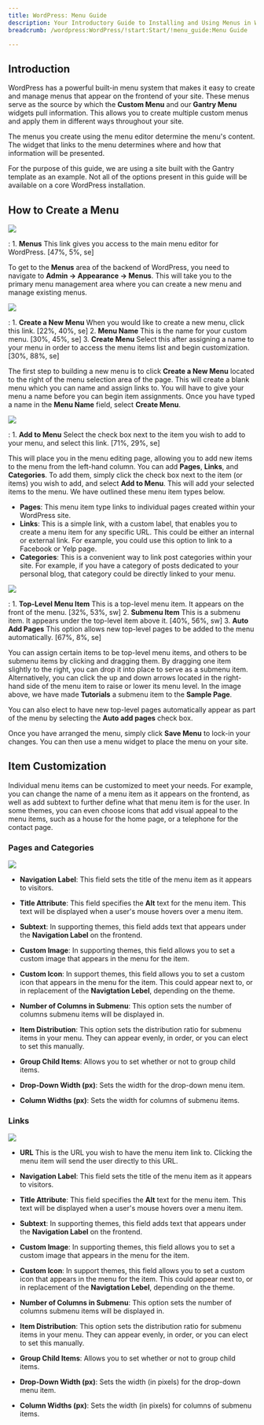 ```yaml
---
title: WordPress: Menu Guide
description: Your Introductory Guide to Installing and Using Menus in WordPress.
breadcrumb: /wordpress:WordPress/!start:Start/!menu_guide:Menu Guide

---
```


Introduction
-----



WordPress has a powerful built-in menu system that makes it easy to create and manage menus that appear on the frontend of your site. These menus serve as the source by which the **Custom Menu** and our **Gantry Menu** widgets pull information. This allows you to create multiple custom menus and apply them in different ways throughout your site.

The menus you create using the menu editor determine the menu's content. The widget that links to the menu determines where and how that information will be presented.

For the purpose of this guide, we are using a site built with the Gantry template as an example. Not all of the options present in this guide will be available on a core WordPress installation.

How to Create a Menu
-----

![][menu]

:	1. **Menus** This link gives you access to the main menu editor for WordPress. [47%, 5%, se]

To get to the **Menus** area of the backend of WordPress, you need to navigate to **Admin -> Appearance -> Menus**. This will take you to the primary menu management area where you can create a new menu and manage existing menus. 

![][menu4]

:	1. **Create a New Menu** When you would like to create a new menu, click this link. [22%, 40%, se]
	2. **Menu Name** This is the name for your custom menu. [30%, 45%, se]
	3. **Create Menu** Select this after assigning a name to your menu in order to access the menu items list and begin customization. [30%, 88%, se]

The first step to building a new menu is to click **Create a New Menu** located to the right of the menu selection area of the page. This will create a blank menu which you can name and assign links to. You will have to give your menu a name before you can begin item assignments. Once you have typed a name in the **Menu Name** field, select **Create Menu**.

![][menu5]

:	1. **Add to Menu** Select the check box next to the item you wish to add to your menu, and select this link. [71%, 29%, se]

This will place you in the menu editing page, allowing you to add new items to the menu from the left-hand column. You can add **Pages**, **Links**, and **Categories**. To add them, simply click the check box next to the item (or items) you wish to add, and select **Add to Menu**. This will add your selected items to the menu. We have outlined these menu item types below.

* **Pages**: This menu item type links to individual pages created within your WordPress site.
* **Links**: This is a simple link, with a custom label, that enables you to create a menu item for any specific URL. This could be either an internal or external link. For example, you could use this option to link to a Facebook or Yelp page.
* **Categories**: This is a convenient way to link post categories within your site. For example, if you have a category of posts dedicated to your personal blog, that category could be directly linked to your menu.

![][menu7]

:	1. **Top-Level Menu Item** This is a top-level menu item. It appears on the front of the menu. [32%, 53%, sw]
	2. **Submenu Item** This is a submenu item. It appears under the top-level item above it. [40%, 56%, sw]
	3. **Auto Add Pages** This option allows new top-level pages to be added to the menu automatically. [67%, 8%, se]

You can assign certain items to be top-level menu items, and others to be submenu items by clicking and dragging them. By dragging one item slightly to the right, you can drop it into place to serve as a submenu item. Alternatively, you can click the up and down arrows located in the right-hand side of the menu item to raise or lower its menu level. In the image above, we have made **Tutorials** a submenu item to the **Sample Page**.

You can also elect to have new top-level pages automatically appear as part of the menu by selecting the **Auto add pages** check box.

Once you have arranged the menu, simply click **Save Menu** to lock-in your changes. You can then use a menu widget to place the menu on your site.

Item Customization
-----

Individual menu items can be customized to meet your needs. For example, you can change the name of a menu item as it appears on the frontend, as well as add subtext to further define what that menu item is for the user. In some themes, you can even choose icons that add visual appeal to the menu items, such as a house for the home page, or a telephone for the contact page.

### Pages and Categories

![][menu2]

* **Navigation Label**: This field sets the title of the menu item as it appears to visitors.

* **Title Attribute**: This field specifies the **Alt** text for the menu item. This text will be displayed when a user's mouse hovers over a menu item.

* **Subtext**: In supporting themes, this field adds text that appears under the **Navigation Label** on the frontend.

* **Custom Image**: In supporting themes, this field allows you to set a custom image that appears in the menu for the item.

* **Custom Icon**: In support themes, this field allows you to set a custom icon that appears in the menu for the item. This could appear next to, or in replacement of the **Navigtation Lebel**, depending on the theme.

* **Number of Columns in Submenu**: This option sets the number of columns submenu items will be displayed in. 

* **Item Distribution**: This option sets the distribution ratio for submenu items in your menu. They can appear evenly, in order, or you can elect to set this manually.

* **Group Child Items**: Allows you to set whether or not to group child items.

* **Drop-Down Width (px)**: Sets the width for the drop-down menu item.

* **Column Widths (px)**: Sets the width for columns of submenu items.

### Links

![][menu3]

* **URL** This is the URL you wish to have the menu item link to. Clicking the menu item will send the user directly to this URL.

* **Navigation Label**: This field sets the title of the menu item as it appears to visitors.

* **Title Attribute**: This field specifies the **Alt** text for the menu item. This text will be displayed when a user's mouse hovers over a menu item.

* **Subtext**: In supporting themes, this field adds text that appears under the **Navigation Label** on the frontend.

* **Custom Image**: In supporting themes, this field allows you to set a custom image that appears in the menu for the item.

* **Custom Icon**: In support themes, this field allows you to set a custom icon that appears in the menu for the item. This could appear next to, or in replacement of the **Navigtation Lebel**, depending on the theme.

* **Number of Columns in Submenu**: This option sets the number of columns submenu items will be displayed in. 

* **Item Distribution**: This option sets the distribution ratio for submenu items in your menu. They can appear evenly, in order, or you can elect to set this manually.

* **Group Child Items**: Allows you to set whether or not to group child items.

* **Drop-Down Width (px)**: Sets the width (in pixels) for the drop-down menu item.

* **Column Widths (px)**: Sets the width (in pixels) for columns of submenu items.

[menu]: assets/menu_1.jpeg
[menu2]: assets/menu_2.jpeg
[menu3]: assets/menu_3.jpeg
[menu4]: assets/menu_4.jpeg
[menu5]: assets/menu_5.jpeg
[menu6]: assets/menu_6.jpeg
[menu7]: assets/menu_8.jpeg
